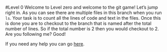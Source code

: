 #Level 0
Welcome to Level zero and welcome to the git game! 
Let’s jump right in. 
As you can see there are multiple files in this branch when you run ```ls```. 
Your task is to count all the lines of code and text in the files.
Once this is done you are to checkout to the branch that is named after the total number of lines. 
So if the total number is 2 then you would checkout to 2. 
Are you following me? 
Good!

If you need any help you can go [here](http://stackoverflow.com/questions/4822471/count-number-of-lines-in-a-git-r).
